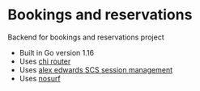 # Bookings and reservations

Backend for bookings and reservations project

- Built in Go version 1.16
- Uses [chi router](github.com/go-chi/chi/v2)
- Uses [alex edwards SCS session management](github.com/alexedwards/scs/v2)
- Uses [nosurf](github.com/justinas/nosurf)
